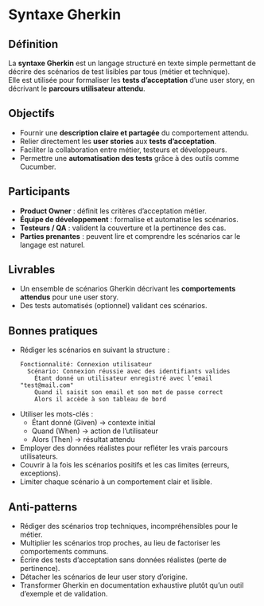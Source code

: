 # Syntaxe Gherkin

## Définition
La **syntaxe Gherkin** est un langage structuré en texte simple permettant de décrire des scénarios de test lisibles par tous (métier et technique).  
Elle est utilisée pour formaliser les **tests d’acceptation** d’une user story, en décrivant le **parcours utilisateur attendu**.

## Objectifs
- Fournir une **description claire et partagée** du comportement attendu.  
- Relier directement les **user stories** aux **tests d’acceptation**.  
- Faciliter la collaboration entre métier, testeurs et développeurs.  
- Permettre une **automatisation des tests** grâce à des outils comme Cucumber.  

## Participants
- **Product Owner** : définit les critères d’acceptation métier.  
- **Équipe de développement** : formalise et automatise les scénarios.  
- **Testeurs / QA** : valident la couverture et la pertinence des cas.  
- **Parties prenantes** : peuvent lire et comprendre les scénarios car le langage est naturel.  

## Livrables
- Un ensemble de scénarios Gherkin décrivant les **comportements attendus** pour une user story.  
- Des tests automatisés (optionnel) validant ces scénarios.  

## Bonnes pratiques
- Rédiger les scénarios en suivant la structure :  
  ```gherkin
  Fonctionnalité: Connexion utilisateur
    Scénario: Connexion réussie avec des identifiants valides
      Étant donné un utilisateur enregistré avec l’email "test@mail.com"
      Quand il saisit son email et son mot de passe correct
      Alors il accède à son tableau de bord

* Utiliser les mots-clés :
    * Étant donné (Given) → contexte initial
    * Quand (When) → action de l’utilisateur
    * Alors (Then) → résultat attendu
* Employer des données réalistes pour refléter les vrais parcours utilisateurs.
* Couvrir à la fois les scénarios positifs et les cas limites (erreurs, exceptions).
* Limiter chaque scénario à un comportement clair et lisible.

## Anti-patterns
* Rédiger des scénarios trop techniques, incompréhensibles pour le métier.
* Multiplier les scénarios trop proches, au lieu de factoriser les comportements communs.
* Écrire des tests d’acceptation sans données réalistes (perte de pertinence).
* Détacher les scénarios de leur user story d’origine.
* Transformer Gherkin en documentation exhaustive plutôt qu’un outil d’exemple et de validation.